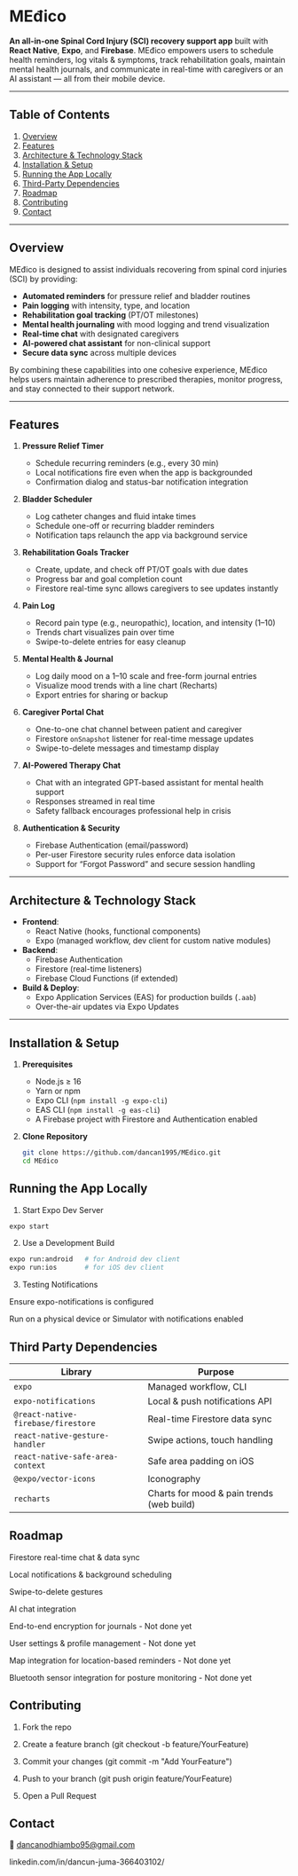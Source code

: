 # MEđico

**An all-in-one Spinal Cord Injury (SCI) recovery support app** built with **React Native**, **Expo**, and **Firebase**. MEđico empowers users to schedule health reminders, log vitals & symptoms, track rehabilitation goals, maintain mental health journals, and communicate in real-time with caregivers or an AI assistant — all from their mobile device.

---

## Table of Contents

1. [Overview](#overview)  
2. [Features](#features)  
3. [Architecture & Technology Stack](#architecture--technology-stack)  
4. [Installation & Setup](#installation--setup)  
5. [Running the App Locally](#running-the-app-locally)   
6. [Third-Party Dependencies](#third-party-dependencies)  
7. [Roadmap](#roadmap)  
8. [Contributing](#contributing)  
9. [Contact](#contact)  

---

## Overview

MEđico is designed to assist individuals recovering from spinal cord injuries (SCI) by providing:

- **Automated reminders** for pressure relief and bladder routines  
- **Pain logging** with intensity, type, and location  
- **Rehabilitation goal tracking** (PT/OT milestones)  
- **Mental health journaling** with mood logging and trend visualization  
- **Real-time chat** with designated caregivers  
- **AI-powered chat assistant** for non-clinical support  
- **Secure data sync** across multiple devices  

By combining these capabilities into one cohesive experience, MEđico helps users maintain adherence to prescribed therapies, monitor progress, and stay connected to their support network.

---

## Features

1. **Pressure Relief Timer**  
   - Schedule recurring reminders (e.g., every 30 min)  
   - Local notifications fire even when the app is backgrounded  
   - Confirmation dialog and status-bar notification integration  

2. **Bladder Scheduler**  
   - Log catheter changes and fluid intake times  
   - Schedule one-off or recurring bladder reminders  
   - Notification taps relaunch the app via background service  

3. **Rehabilitation Goals Tracker**  
   - Create, update, and check off PT/OT goals with due dates  
   - Progress bar and goal completion count  
   - Firestore real-time sync allows caregivers to see updates instantly  

4. **Pain Log**  
   - Record pain type (e.g., neuropathic), location, and intensity (1–10)  
   - Trends chart visualizes pain over time  
   - Swipe-to-delete entries for easy cleanup  

5. **Mental Health & Journal**  
   - Log daily mood on a 1–10 scale and free-form journal entries  
   - Visualize mood trends with a line chart (Recharts)  
   - Export entries for sharing or backup  

6. **Caregiver Portal Chat**  
   - One-to-one chat channel between patient and caregiver  
   - Firestore `onSnapshot` listener for real-time message updates  
   - Swipe-to-delete messages and timestamp display  

7. **AI-Powered Therapy Chat**  
   - Chat with an integrated GPT-based assistant for mental health support  
   - Responses streamed in real time  
   - Safety fallback encourages professional help in crisis  

8. **Authentication & Security**  
   - Firebase Authentication (email/password)  
   - Per-user Firestore security rules enforce data isolation  
   - Support for “Forgot Password” and secure session handling  

---

## Architecture & Technology Stack

- **Frontend**:  
  - React Native (hooks, functional components)  
  - Expo (managed workflow, dev client for custom native modules)  
- **Backend**:  
  - Firebase Authentication  
  - Firestore (real-time listeners)  
  - Firebase Cloud Functions (if extended)  
- **Build & Deploy**:  
  - Expo Application Services (EAS) for production builds (`.aab`)  
  - Over-the-air updates via Expo Updates  

---

## Installation & Setup

1. **Prerequisites**  
   - Node.js ≥ 16  
   - Yarn or npm  
   - Expo CLI (`npm install -g expo-cli`)  
   - EAS CLI (`npm install -g eas-cli`)  
   - A Firebase project with Firestore and Authentication enabled  

2. **Clone Repository**  
   ```bash
   git clone https://github.com/dancan1995/MEdico.git
   cd MEdico
   ```

## Running the App Locally
1. Start Expo Dev Server

```bash
expo start
```

2. Use a Development Build

```bash
expo run:android   # for Android dev client
expo run:ios       # for iOS dev client
```

3. Testing Notifications

Ensure expo-notifications is configured

Run on a physical device or Simulator with notifications enabled

## Third Party Dependencies

| Library                            | Purpose                                   |
| ---------------------------------- | ----------------------------------------- |
| `expo`                             | Managed workflow, CLI                     |
| `expo-notifications`               | Local & push notifications API            |
| `@react-native-firebase/firestore` | Real-time Firestore data sync             |
| `react-native-gesture-handler`     | Swipe actions, touch handling             |
| `react-native-safe-area-context`   | Safe area padding on iOS                  |
| `@expo/vector-icons`               | Iconography                               |
| `recharts`                         | Charts for mood & pain trends (web build) |

## Roadmap
 Firestore real-time chat & data sync

 Local notifications & background scheduling

 Swipe-to-delete gestures

 AI chat integration

 End-to-end encryption for journals - Not done yet

 User settings & profile management - Not done yet

 Map integration for location-based reminders - Not done yet

 Bluetooth sensor integration for posture monitoring - Not done yet

 ## Contributing
1. Fork the repo

2. Create a feature branch (git checkout -b feature/YourFeature)

3. Commit your changes (git commit -m "Add YourFeature")

4. Push to your branch (git push origin feature/YourFeature)

5. Open a Pull Request

## Contact
📧 dancanodhiambo95@gmail.com

linkedin.com/in/dancun-juma-366403102/
